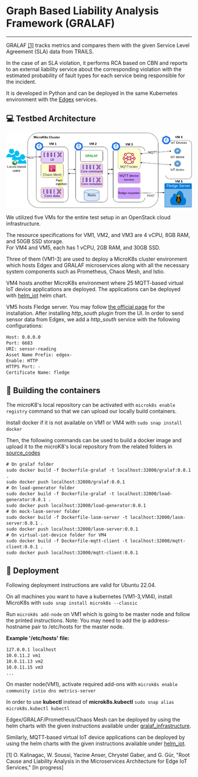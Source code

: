 # Graph Based Liability Analysis Framework (GRALAF)

-----------------------------------------

GRALAF [[1]](#1) tracks metrics and compares them with the given Service Level Agreement (SLA) data from TRAILS. 

In the case of an SLA violation, it performs RCA based on CBN and reports to an external liability service about the corresponding violation with the estimated probability of fault types for each service being responsible for the incident. 

It is developed in Python and can be deployed in the same Kubernetes environment with the [Edgex](https://github.com/edgexfoundry/edgex-go) services.

## :computer: Testbed Architecture

<img src="images_for_git/useCase.png" alt="use case"/>

We utilized five VMs for the entire test setup in an OpenStack cloud infrastructure.

The resource specifications for VM1, VM2, and VM3 are 4 vCPU, 8GB RAM, and 50GB SSD storage.<br />
For VM4 and VM5, each has 1 vCPU, 2GB RAM, and 30GB SSD.

Three of them (VM1-3) are used to deploy a MicroK8s cluster environment which hosts Edgex and GRALAF microservices along with all the necessary system components such as Prometheus, Chaos Mesh, and Istio. 



VM4 hosts another MicroK8s environment where 25 MQTT-based virtual IoT device applications are deployed. The applications can be deployed with [helm_iot](helm_charts/helm_iot) helm chart.

VM5 hosts Fledge server. You may follow [the official page](https://github.com/fledge-iot/fledge) for the installation. After installing *http_south* plugin from the UI. In order to send sensor data from Edgex, we add a *http_south* service with the following configurations:
```
Host: 0.0.0.0
Port: 6683
URI: sensor-reading
Asset Name Prefix: edgex-
Enable: HTTP
HTTPS Port: -
Certificate Name: fledge
```
## :hammer: Building the containers
The microK8's local repository can be activated with `microk8s enable registry` command so that we can upload our locally build containers. 

Install docker if it is not available on VM1 or VM4 with `sudo snap install docker`

Then, the following commands can be used to build a docker image and upload it to the microK8's local repository from the related folders in [source_codes](source_codes)
```
# On gralaf folder 
sudo docker build -f Dockerfile-gralaf -t localhost:32000/gralaf:0.0.1 .
sudo docker push localhost:32000/gralaf:0.0.1
# On load-generator folder
sudo docker build -f Dockerfile-gralaf -t localhost:32000/load-generator:0.0.1 .
sudo docker push localhost:32000/load-generator:0.0.1
# On mock-lasm-server folder
sudo docker build -f Dockerfile-lasm-server -t localhost:32000/lasm-server:0.0.1 .
sudo docker push localhost:32000/lasm-server:0.0.1
# On virtual-iot-device folder for VM4
sudo docker build -f Dockerfile-mqtt-client -t localhost:32000/mqtt-client:0.0.1 .
sudo docker push localhost:32000/mqtt-client:0.0.1
```

## :wrench: Deployment

Following deployment instructions are valid for Ubuntu 22.04.

On all machines you want to have a kubernetes (VM1-3,VM4), install MicroK8s with `sudo snap install microk8s --classic`

Run `microk8s add-node` on VM1 which is going to be master node and follow the printed instructions. 
Note: You may need to add the ip address-hostname pair to /etc/hosts for the master node. 

**Example '/etc/hosts' file:**
```
127.0.0.1 localhost
10.0.11.2 vm1
10.0.11.13 vm2
10.0.11.15 vm3
...
```

On master node(VM1), activate required add-ons with `microk8s enable community istio dns metrics-server`

In order to use **kubectl** instead of **microk8s.kubectl** `sudo snap alias microk8s.kubectl kubectl`

Edgex/GRALAF/Prometheus/Chaos Mesh can be deployed by using the helm charts with the given instructions available under [gralaf_infrastructure](helm_charts/gralaf_infrastructure).

Similarly, MQTT-based virtual IoT device applications can be deployed by using the helm charts with the given instructions available under [helm_iot](helm_charts/helm_iot).


<a id="1">[1]</a>  O. Kalinagac, W. Soussi, Yacine Anser, Chrystel Gaber, and G. Gür, "Root Cause and Liability Analysis in the Microservices Architecture for Edge IoT Services," [In progress]
